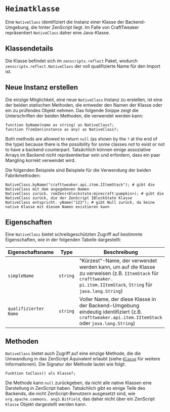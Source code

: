 # `Heimatklasse`

Eine `NativeClass` identifiziert die Instanz einer Klasse der Backend-Umgebung, die hinter ZenScript liegt. Im Falle von CraftTweaker repräsentiert `NativeClass` daher eine Java-Klasse.

## Klassendetails
Die Klasse befindet sich im `zenscriptx.reflect` Paket, wodurch `zenscriptx.reflect.NativeClass` der voll qualifizierte Name für den Import ist.

## Neue Instanz erstellen
Die einzige Möglichkeit, eine neue `NativeClass` Instanz zu erstellen, ist eine der beiden statischen Methoden, die entweder den Namen der Klasse oder ein zu prüfendes Objekt nehmen. Das folgende Snippe zeigt die Unterschriften der beiden Methoden, die verwendet werden kann:

```zenscript
function byName(name as string) as NativeClass?;
function fromZen(instance as any) as NativeClass?;
```

Both methods are allowed to return `null` (as shown by the `?` at the end of the type) because there is the possibility for some classes not to exist or not to have a backend counterpart. Tatsächlich können einige assoziative Arrays im Backend nicht repräsentierbar sein und erfordern, dass ein paar Mangling korrekt verwendet wird.

Die folgenden Beispiele sind Beispiele für die Verwendung der beiden Fabrikmethoden:

```zenscript
NativeClass.byName("crafttweaker.api.item.IItemStack"); # gibt die NativeClass mit dem angegebenen Namen
NativeClass zurück. romZen(<blockstate:minecraft:pumpkin>); # gibt die NativeClass zurück, die der ZenScript IBlockState Klasse
NativeClass entspricht. yName("123"); # gibt Null zurück, da keine native Klasse mit diesem Namen existieren kann
```

## Eigenschaften
Eine `NativeClass` bietet schreibgeschützten Zugriff auf bestimmte Eigenschaften, wie in der folgenden Tabelle dargestellt:

| Eigenschaftsname      | Type     | Beschreibung                                                                                                                                                          |
| --------------------- | -------- | --------------------------------------------------------------------------------------------------------------------------------------------------------------------- |
| `simpleName`          | `string` | "Kürzest"-Name, der verwendet werden kann, um auf die Klasse zu verweisen (z.B. `IItemStack` für `crafttweaker. pi.item.IItemStack`, `String` für `java.lang.String`) |
| `qualifizierter Name` | `string` | Voller Name, der diese Klasse in der Backend-Umgebung eindeutig identifiziert (z.B. `crafttweaker.api.item.IItemStack` oder `java.lang.String`)                       |

## Methoden
`NativeClass` bietet auch Zugriff auf eine einzige Methode, die die Umwandlung in das ZenScript Äquivalent erlaubt (siehe [`Klasse`](/Mods/Boson/Reflection/Class/) für weitere Informationen). Die Signatur der Methode lautet wie folgt:

```zenscript
Funktion toClass() als Klasse?;
```

Die Methode kann `null` zurückgeben, da nicht alle native Klassen eine Darstellung in ZenScript haben. Tatsächlich gibt es einige Teile des Backends, die nicht ZenScript-Benutzern ausgesetzt sind, wie `org.apache.commons. ang3.BitField`, das daher nicht über ein ZenScript `Klasse` Objekt dargestellt werden kann.
